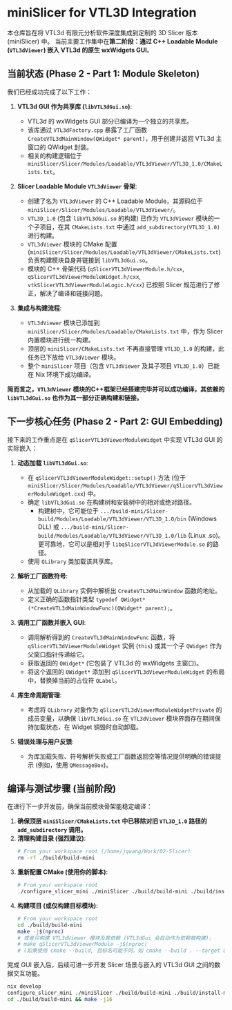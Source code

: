 # miniSlicer for VTL3D Integration

本仓库旨在将 VTL3d 有限元分析软件深度集成到定制的 3D Slicer 版本 (miniSlicer) 中。
当前主要工作集中在**第二阶段：通过 C++ Loadable Module (`VTL3dViewer`) 嵌入 VTL3d 的原生 wxWidgets GUI**。

## 当前状态 (Phase 2 - Part 1: Module Skeleton)

我们已经成功完成了以下工作：

1.  **VTL3d GUI 作为共享库 (`libVTL3dGui.so`)**:
    *   VTL3d 的 wxWidgets GUI 部分已编译为一个独立的共享库。
    *   该库通过 `VTL3dFactory.cpp` 暴露了工厂函数 `CreateVTL3dMainWindow(QWidget* parent)`，用于创建并返回 VTL3d 主窗口的 QWidget 封装。
    *   相关的构建逻辑位于 `miniSlicer/Slicer/Modules/Loadable/VTL3dViewer/VTL3D_1.0/CMakeLists.txt`。

2.  **Slicer Loadable Module `VTL3dViewer` 骨架**:
    *   创建了名为 `VTL3dViewer` 的 C++ Loadable Module，其源码位于 `miniSlicer/Slicer/Modules/Loadable/VTL3dViewer/`。
    *   `VTL3D_1.0` (包含 `libVTL3dGui.so` 的构建) 已作为 `VTL3dViewer` 模块的一个子项目，在其 `CMakeLists.txt` 中通过 `add_subdirectory(VTL3D_1.0)` 进行构建。
    *   `VTL3dViewer` 模块的 CMake 配置 (`miniSlicer/Slicer/Modules/Loadable/VTL3dViewer/CMakeLists.txt`) 负责构建模块自身并链接到 `libVTL3dGui.so`。
    *   模块的 C++ 骨架代码 (`qSlicerVTL3dViewerModule.h/cxx`, `qSlicerVTL3dViewerModuleWidget.h/cxx`, `vtkSlicerVTL3dViewerModuleLogic.h/cxx`) 已按照 Slicer 规范进行了修正，解决了编译和链接问题。

3.  **集成与构建流程**:
    *   `VTL3dViewer` 模块已添加到 `miniSlicer/Slicer/Modules/Loadable/CMakeLists.txt` 中，作为 Slicer 内置模块进行统一构建。
    *   顶层的 `miniSlicer/CMakeLists.txt` 不再直接管理 `VTL3D_1.0` 的构建，此任务已下放给 `VTL3dViewer` 模块。
    *   整个 `miniSlicer` 项目（包含 `VTL3dViewer` 及其子项目 `VTL3D_1.0`）已能在 Nix 环境下成功编译。

**简而言之，`VTL3dViewer` 模块的C++框架已经搭建完毕并可以成功编译，其依赖的 `libVTL3dGui.so` 也作为其一部分正确构建和链接。**

## 下一步核心任务 (Phase 2 - Part 2: GUI Embedding)

接下来的工作重点是在 `qSlicerVTL3dViewerModuleWidget` 中实现 VTL3d GUI 的实际嵌入：

1.  **动态加载 `libVTL3dGui.so`**:
    *   在 `qSlicerVTL3dViewerModuleWidget::setup()` 方法 (位于 `miniSlicer/Slicer/Modules/Loadable/VTL3dViewer/qSlicerVTL3dViewerModuleWidget.cxx`) 中。
    *   确定 `libVTL3dGui.so` 在构建树和安装树中的相对或绝对路径。
        *   构建树中，它可能位于 `.../build-mini/Slicer-build/Modules/Loadable/VTL3dViewer/VTL3D_1.0/bin` (Windows DLL) 或 `.../build-mini/Slicer-build/Modules/Loadable/VTL3dViewer/VTL3D_1.0/lib` (Linux .so)。更可靠地，它可以是相对于 `libqSlicerVTL3dViewerModule.so` 的路径。
    *   使用 `QLibrary` 类加载该共享库。

2.  **解析工厂函数符号**:
    *   从加载的 `QLibrary` 实例中解析出 `CreateVTL3dMainWindow` 函数的地址。
    *   定义正确的函数指针类型 `typedef QWidget* (*CreateVTL3dMainWindowFunc)(QWidget* parent);`。

3.  **调用工厂函数并嵌入 GUI**:
    *   调用解析得到的 `CreateVTL3dMainWindowFunc` 函数，将 `qSlicerVTL3dViewerModuleWidget` 实例 (`this`) 或其一个子 `QWidget` 作为父窗口指针传递给它。
    *   获取返回的 `QWidget*` (它包装了 VTL3d 的 wxWidgets 主窗口)。
    *   将这个返回的 `QWidget*` 添加到 `qSlicerVTL3dViewerModuleWidget` 的布局中，替换掉当前的占位符 `QLabel`。

4.  **库生命周期管理**:
    *   考虑将 `QLibrary` 对象作为 `qSlicerVTL3dViewerModuleWidgetPrivate` 的成员变量，以确保 `libVTL3dGui.so` 在 `VTL3dViewer` 模块界面存在期间保持加载状态，在 Widget 销毁时自动卸载。

5.  **错误处理与用户反馈**:
    *   为库加载失败、符号解析失败或工厂函数返回空等情况提供明确的错误提示 (例如，使用 `QMessageBox`)。

## 编译与测试步骤 (当前阶段)

在进行下一步开发前，确保当前模块骨架能稳定编译：

1.  **确保顶层 `miniSlicer/CMakeLists.txt` 中已移除对旧 `VTL3D_1.0` 路径的 `add_subdirectory` 调用。**
2.  **清理构建目录 (强烈建议)**:
    ```bash
    # From your workspace root (/home/jqwang/Work/02-Slicer)
    rm -rf ./build/build-mini
    ```
3.  **重新配置 CMake (使用你的脚本)**:
    ```bash
    # From your workspace root
    ./configure_slicer_mini ./miniSlicer ./build/build-mini ./build/install-mini
    ```
4.  **构建项目 (或仅构建目标模块)**:
    ```bash
    # From your workspace root
    cd ./build/build-mini
    make -j$(nproc)
    # 或者只构建 VTL3dViewer 模块及其依赖 (VTL3dGui 会自动作为依赖被构建):
    # make qSlicerVTL3dViewerModule -j$(nproc)
    # (如果使用 cmake --build, 目标名可能不同，如 cmake --build . --target qSlicerVTL3dViewerModule)
    ```

完成 GUI 嵌入后，后续可进一步开发 Slicer 场景与嵌入的 VTL3d GUI 之间的数据交互功能。

```bash
nix develop
configure_slicer_mini ./miniSlicer ./build/build-mini ./build/install-mini
cd ./build/build-mini && make -j16
```